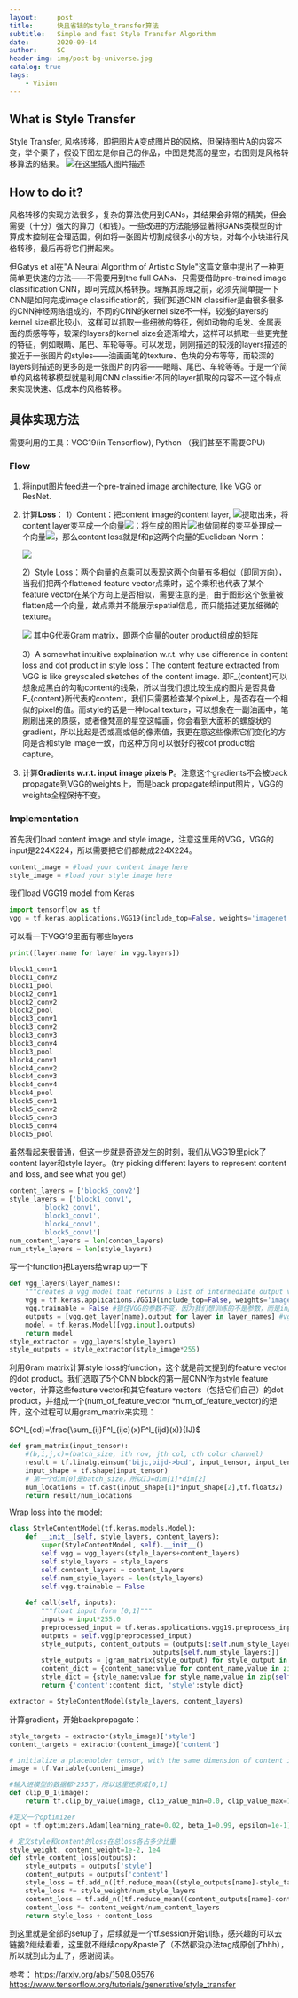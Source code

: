 ```yaml
---
layout:     post
title:      快且省钱的style_transfer算法
subtitle:   Simple and fast Style Transfer Algorithm
date:       2020-09-14
author:     SC
header-img: img/post-bg-universe.jpg
catalog: true
tags:
    - Vision
---
```


## What is Style Transfer

Style Transfer, 风格转移，即把图片A变成图片B的风格，但保持图片A的内容不变，举个栗子，假设下图左是你自己的作品，中图是梵高的星空，右图则是风格转移算法的结果。
![在这里插入图片描述](https://img-blog.csdnimg.cn/20200913123707105.jpeg?x-oss-process=image/watermark,type_ZmFuZ3poZW5naGVpdGk,shadow_10,text_aHR0cHM6Ly9ibG9nLmNzZG4ubmV0L3NjcmlwdGVkZHJlYW1z,size_16,color_FFFFFF,t_70#pic_center)

## How to do it?

风格转移的实现方法很多，复杂的算法使用到GANs，其结果会非常的精美，但会需要（十分）强大的算力（和钱）。一些改进的方法能够显著将GANs类模型的计算成本控制在合理范围，例如将一张图片切割成很多小的方块，对每个小块进行风格转移，最后再将它们拼起来。

但Gatys et al在"A Neural Algorithm of Artistic Style"这篇文章中提出了一种更简单更快速的方法——不需要用到the full GANs、只需要借助pre-trained image classification CNN，即可完成风格转换。理解其原理之前，必须先简单提一下CNN是如何完成image classification的，我们知道CNN classifier是由很多很多的CNN神经网络组成的，不同的CNN的kernel size不一样，较浅的layers的kernel size都比较小，这样可以抓取一些细微的特征，例如动物的毛发、金属表面的质感等等，较深的layers的kernel size会逐渐增大，这样可以抓取一些更完整的特征，例如眼睛、尾巴、车轮等等。可以发现，刚刚描述的较浅的layers描述的接近于一张图片的styles——油画画笔的texture、色块的分布等等，而较深的layers则描述的更多的是一张图片的内容——眼睛、尾巴、车轮等等。于是一个简单的风格转移模型就是利用CNN classifier不同的layer抓取的内容不一这个特点来实现快速、低成本的风格转移。

## 具体实现方法
需要利用的工具：VGG19(in Tensorflow), Python
（我们甚至不需要GPU）

### Flow
1. 将input图片feed进一个pre-trained image architecture, like VGG or ResNet.
2. 计算**Loss**：
	1）Content：把content image的content layer, <img src="https://render.githubusercontent.com/render/math?math=F^{l} \in \mathcal{R}^{m ,n}">提取出来，将content layer变平成一个向量<img src="https://render.githubusercontent.com/render/math?math=\mathbf{f}^{l} \in \mathcal{R}^{m*n,1}">；将生成的图片<img src="https://render.githubusercontent.com/render/math?math=P^{l} \in \mathcal{R}^{m ,n}">也做同样的变平处理成一个向量<img src="https://render.githubusercontent.com/render/math?math=$\mathbf{p}^{l} \in \mathcal{R}^{m*n,1}">，那么content loss就是f和p这两个向量的Euclidean Norm：
	
	<img src="https://render.githubusercontent.com/render/math?math=L_{content}(\mathbf{p},\mathbf{f},l)=\frac{1}{2}\sum_{i,j}(F_{i,j}^l-P_{i,j}^l)^2">
	
	2）Style Loss：两个向量的点乘可以表现这两个向量有多相似（即同方向），当我们把两个flattened feature vector点乘时，这个乘积也代表了某个feature vector在某个方向上是否相似，需要注意的是，由于图形这个张量被flatten成一个向量，故点乘并不能展示spatial信息，而只能描述更加细微的texture。
	
	<img src="https://render.githubusercontent.com/render/math?math=L_{style}=G^l_{i,j}=\sum_k F^l_{i,k}F^l_{j,k}">
	其中G代表Gram matrix，即两个向量的outer product组成的矩阵
	
	3）A somewhat intuitive explaination w.r.t. why use difference in content loss and dot product in style loss：The content feature extracted from VGG is like greyscaled sketches of the content image. 即F_{content}可以想象成黑白的勾勒content的线条，所以当我们想比较生成的图片是否具备F_{content}所代表的content，我们只需要检查某个pixel上，是否存在一个相似的pixel的值。而style的话是一种local texture，可以想象在一副油画中，笔刷刷出来的质感，或者像梵高的星空这幅画，你会看到大面积的螺旋状的gradient，所以比起是否或高或低的像素值，我更在意这些像素它们变化的方向是否和style image一致，而这种方向可以很好的被dot product给capture。
	
3. 计算**Gradients w.r.t. input image pixels P**。注意这个gradients不会被back propagate到VGG的weights上，而是back propagate给input图片，VGG的weights全程保持不变。

### Implementation
首先我们load content image and style image，注意这里用的VGG，VGG的input是224X224，所以需要把它们都裁成224X224。
```python
content_image = #load your content image here
style_image = #load your style image here
```

我们load VGG19 model from Keras
```python
import tensorflow as tf
vgg = tf.keras.applications.VGG19(include_top=False, weights='imagenet')
```
可以看一下VGG19里面有哪些layers
```python
print([layer.name for layer in vgg.layers])

block1_conv1
block1_conv2
block1_pool
block2_conv1
block2_conv2
block2_pool
block3_conv1
block3_conv2
block3_conv3
block3_conv4
block3_pool
block4_conv1
block4_conv2
block4_conv3
block4_conv4
block4_pool
block5_conv1
block5_conv2
block5_conv3
block5_conv4
block5_pool
```
虽然看起来很普通，但这一步就是奇迹发生的时刻，我们从VGG19里pick了content layer和style layer。（try picking different layers to represent content and loss, and see what you get）
```python
content_layers = ['block5_conv2']
style_layers = ['block1_conv1',
		'block2_conv1',
		'block3_conv1',
		'block4_conv1',
		'block5_conv1']
num_content_layers = len(conten_layers)
num_style_layers = len(style_layers)
```
写一个function把Layers给wrap up一下
```python
def vgg_layers(layer_names):
	"""creates a vgg model that returns a list of intermediate output values"""
	vgg = tf.keras.applications.VGG19(include_top=False, weights='imagenet')
	vgg.trainable = False #锁住VGG的参数不变，因为我们想训练的不是参数，而是input
	outputs = [vgg.get_layer(name).output for layer in layer_names] #vgg.get_layer(name).output 是一个tensor placeholder，下面vgg.input同理，因为VGG19的input必须是224X224，所以vgg.input也是这个size的tensor placeholder
	model = tf.keras.Model([vgg.input],outputs)
	return model
style_extractor = vgg_layers(style_layers)
style_outputs = style_extractor(style_image*255)
```
利用Gram matrix计算style loss的function，这个就是前文提到的feature vector的dot product。我们选取了5个CNN block的第一层CNN作为style feature vector，计算这些feature vector和其它feature vectors（包括它们自己）的dot product，并组成一个(num_of_feature_vector *num_of_feature_vector)的矩阵，这个过程可以用gram_matrix来实现：

$G^l_{cd}=\frac{\sum_{ij}F^l_{ijc}(x)F^l_{ijd}(x)}{IJ}$

```python
def gram_matrix(input_tensor):
	#(b,i,j,c)=(batch_size, ith row, jth col, cth color channel)
	result = tf.linalg.einsum('bijc,bijd->bcd', input_tensor, input_tensor)
	input_shape = tf.shape(input_tensor)
	# 第一个dim[0]是batch_size，所以IJ=dim[1]*dim[2]
	num_locations = tf.cast(input_shape[1]*input_shape[2],tf.float32)
	return result/num_locations
```

Wrap loss into the model:

```python
class StyleContentModel(tf.keras.models.Model):
	def __init__(self, style_layers, content_layers):
		super(StyleContentModel, self).__init__()
		self.vgg = vgg_layers(style_layers+content_layers)
		self.style_layers = style_layers
		self.content_layers = content_layers
		self.num_style_layers = len(style_layers)
		self.vgg.trainable = False
	
	def call(self, inputs):
		"""float input form [0,1]"""
		inputs = input*255.0
		preprocessed_input = tf.keras.applications.vgg19.preprocess_input(inputs)
		outputs = self.vgg(preprocessed_input)
		style_outputs, content_outputs = (outputs[:self.num_style_layers],
									outputs[self.num_style_layers:])
		style_outputs = [gram_matrix(style_output) for style_output in style_outputs]
		content_dict = {content_name:value for content_name,value in zip(self.content_layers, content_outputs)}
		style_dict = {style_name:value for style_name,value in zip(self.style_layers, style_outputs)}
		return {'content':content_dict, 'style':style_dict}

extractor = StyleContentModel(style_layers, content_layers)
```
计算gradient，开始backpropagate：
```python
style_targets = extractor(style_image)['style']
content_targets = extractor(content_image)['content']

# initialize a placeholder tensor, with the same dimension of content image
image = tf.Variable(content_image)

#输入进模型的数据都*255了，所以这里还原成[0,1]
def clip_0_1(image):
	return tf.clip_by_value(image, clip_value_min=0.0, clip_value_max=1.0)

#定义一个optimizer
opt = tf.optimizers.Adam(learning_rate=0.02, beta_1=0.99, epsilon=1e-1)

# 定义style和content的loss在总loss各占多少比重
style_weight, content_weight=1e-2, 1e4
def style_content_loss(outputs):
	style_outputs = outputs['style']
	content_outputs = outputs['content']
	style_loss = tf.add_n([tf.reduce_mean((style_outputs[name]-style_targets[name])**2) for name in style_outputs.keys()])
	style_loss *= style_weight/num_style_layers
	content_loss = tf.add_n([tf.reduce_mean((content_outputs[name]-content_targets[name])**2) for name in content_outputs.keys()])
	content_loss *= content_weight/num_content_layers
	return style_loss + content_loss
```
到这里就是全部的setup了，后续就是一个tf.session开始训练，感兴趣的可以去链接2继续看看，这里就不继续copy&paste了（不然都没办法tag成原创了hhh），所以就到此为止了，感谢阅读。

参考：
https://arxiv.org/abs/1508.06576
https://www.tensorflow.org/tutorials/generative/style_transfer
